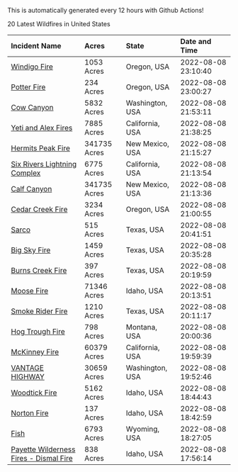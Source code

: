 This is automatically generated every 12 hours with Github Actions!

20 Latest Wildfires in United States

 | Incident Name | Acres | State | Date and Time |
|:---|:---|:---|:---|
| [Windigo Fire](https://inciweb.nwcg.gov/incident/8292/) | 1053 Acres | Oregon, USA | 2022-08-08 23:10:40 |
| [Potter Fire](https://inciweb.nwcg.gov/incident/8291/) | 234 Acres | Oregon, USA | 2022-08-08 23:00:27 |
| [Cow Canyon](https://inciweb.nwcg.gov/incident/8305/) | 5832 Acres | Washington, USA | 2022-08-08 21:53:11 |
| [Yeti and Alex Fires](https://inciweb.nwcg.gov/incident/8299/) | 7885 Acres | California, USA | 2022-08-08 21:38:25 |
| [Hermits Peak Fire](https://inciweb.nwcg.gov/incident/8049/) | 341735 Acres | New Mexico, USA | 2022-08-08 21:15:27 |
| [Six Rivers Lightning Complex](https://inciweb.nwcg.gov/incident/8312/) | 6775 Acres | California, USA | 2022-08-08 21:13:54 |
| [Calf Canyon](https://inciweb.nwcg.gov/incident/8069/) | 341735 Acres | New Mexico, USA | 2022-08-08 21:13:36 |
| [Cedar Creek Fire](https://inciweb.nwcg.gov/incident/8307/) | 3234 Acres | Oregon, USA | 2022-08-08 21:00:55 |
| [Sarco](https://inciweb.nwcg.gov/incident/8314/) | 515 Acres | Texas, USA | 2022-08-08 20:41:51 |
| [Big Sky Fire](https://inciweb.nwcg.gov/incident/8296/) | 1459 Acres | Texas, USA | 2022-08-08 20:35:28 |
| [Burns Creek Fire](https://inciweb.nwcg.gov/incident/8313/) | 397 Acres | Texas, USA | 2022-08-08 20:19:59 |
| [Moose Fire](https://inciweb.nwcg.gov/incident/8249/) | 71346 Acres | Idaho, USA | 2022-08-08 20:13:51 |
| [Smoke Rider Fire](https://inciweb.nwcg.gov/incident/8295/) | 1210 Acres | Texas, USA | 2022-08-08 20:11:17 |
| [Hog Trough Fire](https://inciweb.nwcg.gov/incident/8258/) | 798 Acres | Montana, USA | 2022-08-08 20:00:36 |
| [McKinney Fire](https://inciweb.nwcg.gov/incident/8287/) | 60379 Acres | California, USA | 2022-08-08 19:59:39 |
| [VANTAGE HIGHWAY](https://inciweb.nwcg.gov/incident/8303/) | 30659 Acres | Washington, USA | 2022-08-08 19:52:46 |
| [Woodtick Fire](https://inciweb.nwcg.gov/incident/8253/) | 5162 Acres | Idaho, USA | 2022-08-08 18:44:43 |
| [Norton Fire](https://inciweb.nwcg.gov/incident/8308/) | 137 Acres | Idaho, USA | 2022-08-08 18:42:59 |
| [Fish](https://inciweb.nwcg.gov/incident/8294/) | 6793 Acres | Wyoming, USA | 2022-08-08 18:27:05 |
| [Payette Wilderness Fires - Dismal Fire](https://inciweb.nwcg.gov/incident/8284/) | 838 Acres | Idaho, USA | 2022-08-08 17:56:14 |
